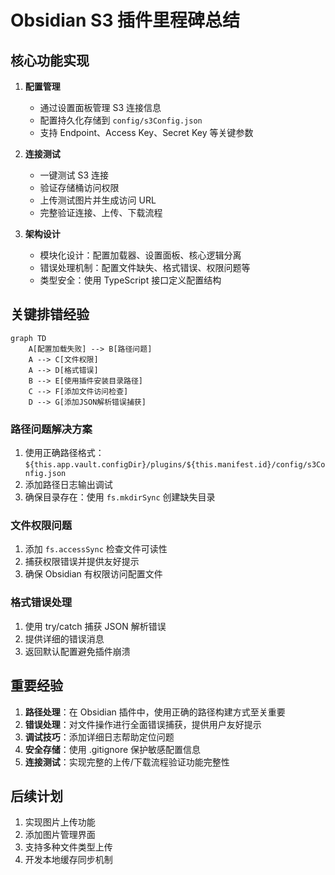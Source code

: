 # Obsidian S3 插件里程碑总结

## 核心功能实现
1. **配置管理**
   - 通过设置面板管理 S3 连接信息
   - 配置持久化存储到 `config/s3Config.json`
   - 支持 Endpoint、Access Key、Secret Key 等关键参数

2. **连接测试**
   - 一键测试 S3 连接
   - 验证存储桶访问权限
   - 上传测试图片并生成访问 URL
   - 完整验证连接、上传、下载流程

3. **架构设计**
   - 模块化设计：配置加载器、设置面板、核心逻辑分离
   - 错误处理机制：配置文件缺失、格式错误、权限问题等
   - 类型安全：使用 TypeScript 接口定义配置结构

## 关键排错经验
```mermaid
graph TD
    A[配置加载失败] --> B[路径问题]
    A --> C[文件权限]
    A --> D[格式错误]
    B --> E[使用插件安装目录路径]
    C --> F[添加文件访问检查]
    D --> G[添加JSON解析错误捕获]
```

### 路径问题解决方案
1. 使用正确路径格式：`${this.app.vault.configDir}/plugins/${this.manifest.id}/config/s3Config.json`
2. 添加路径日志输出调试
3. 确保目录存在：使用 `fs.mkdirSync` 创建缺失目录

### 文件权限问题
1. 添加 `fs.accessSync` 检查文件可读性
2. 捕获权限错误并提供友好提示
3. 确保 Obsidian 有权限访问配置文件

### 格式错误处理
1. 使用 try/catch 捕获 JSON 解析错误
2. 提供详细的错误消息
3. 返回默认配置避免插件崩溃

## 重要经验
1. **路径处理**：在 Obsidian 插件中，使用正确的路径构建方式至关重要
2. **错误处理**：对文件操作进行全面错误捕获，提供用户友好提示
3. **调试技巧**：添加详细日志帮助定位问题
4. **安全存储**：使用 .gitignore 保护敏感配置信息
5. **连接测试**：实现完整的上传/下载流程验证功能完整性

## 后续计划
1. 实现图片上传功能
2. 添加图片管理界面
3. 支持多种文件类型上传
4. 开发本地缓存同步机制